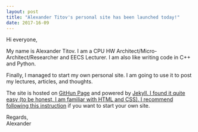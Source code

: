 ```yaml
---
layout: post
title: "Alexander Titov's personal site has been launched today!"
date: 2017-16-09
---
```


<p>Hi everyone,</p>

<p>My name is Alexander Titov. I am a CPU HW Architect/Micro-Architect/Researcher and EECS Lecturer.
I am also like writing code in C++ and Python.</p>

<p>Finally, I managed to start my own personal site. I am going to use it to post my lectures, articles, and thoughts.</p>

<p>The site is hosted on <a href="pages.github.com"> GitHun Page</a> and powered by <a href="http://jekyllrb.com">Jekyll</>.
I found it quite easy (to be honest, I am familiar with HTML and CSS). I recommend following
<a href="http://jmcglone.com/guides/github-pages/">this instruction</a> if you want to start your own site.</p>

<p>Regards,<br>Alexander</p>
